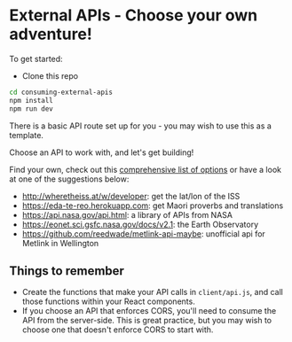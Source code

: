 # External APIs - Choose your own adventure!

To get started: 

* Clone this repo

```sh
cd consuming-external-apis
npm install
npm run dev
```

There is a basic API route set up for you - you may wish to use this as a template.

Choose an API to work with, and let's get building! 

Find your own, check out this [comprehensive list of options](https://github.com/public-apis/public-apis) or have a look at one of the suggestions below:

* http://wheretheiss.at/w/developer: get the lat/lon of the ISS
* https://eda-te-reo.herokuapp.com: get Maori proverbs and translations
* https://api.nasa.gov/api.html: a library of APIs from NASA
* https://eonet.sci.gsfc.nasa.gov/docs/v2.1: the Earth Observatory
* https://github.com/reedwade/metlink-api-maybe: unofficial api for Metlink in Wellington

## Things to remember
* Create the functions that make your API calls in `client/api.js`, and call those functions within your React components.
* If you choose an API that enforces CORS, you'll need to consume the API from the server-side. This is great practice, but you may wish to choose one that doesn't enforce CORS to start with.

